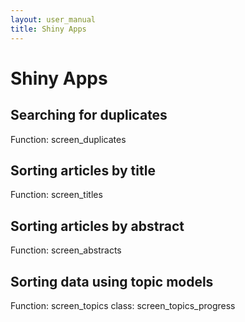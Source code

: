 ```yaml
---
layout: user_manual
title: Shiny Apps
---
```

<head>
  <!-- Global site tag (gtag.js) - Google Analytics -->
  <script async src="https://www.googletagmanager.com/gtag/js?id=UA-121833450-2"></script>
  <script>
    window.dataLayer = window.dataLayer || [];
    function gtag(){dataLayer.push(arguments);}
    gtag('js', new Date());

    gtag('config', 'UA-121833450-2');
  </script>
</head>

# Shiny Apps

## Searching for duplicates

Function: screen_duplicates

## Sorting articles by title

Function: screen_titles

## Sorting articles by abstract

Function: screen_abstracts

## Sorting data using topic models

Function: screen_topics
class: screen_topics_progress